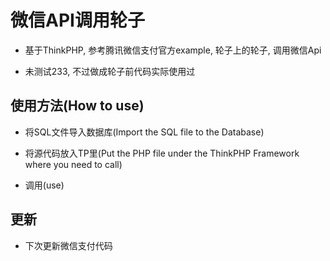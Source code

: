 # 微信API调用轮子

- 基于ThinkPHP, 参考腾讯微信支付官方example, 轮子上的轮子, 调用微信Api

- 未测试233, 不过做成轮子前代码实际使用过

## 使用方法(How to use)

- 将SQL文件导入数据库(Import the SQL file to the Database)

- 将源代码放入TP里(Put the PHP file under the ThinkPHP Framework where you need to call)

- 调用(use)

## 更新

- 下次更新微信支付代码